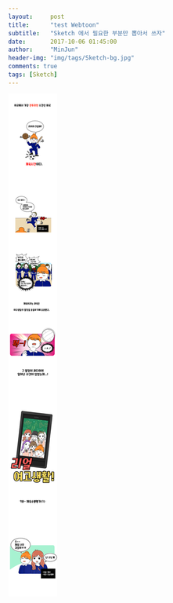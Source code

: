 ```yaml
---
layout:     post
title:      "test Webtoon"
subtitle:   "Sketch 에서 필요한 부분만 뽑아서 쓰자"
date:       2017-10-06 01:45:00
author:     "MinJun"
header-img: "img/tags/Sketch-bg.jpg"
comments: true
tags: [Sketch]
---
```



![screen](/img/posts/testwebtoon.jpeg)